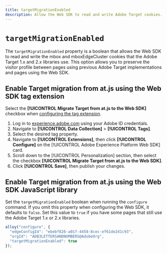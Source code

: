 ```yaml
---
title: targetMigrationEnabled
description: Allow the Web SDK to read and write Adobe Target cookies.
---
```

# `targetMigrationEnabled`

The `targetMigrationEnabled` property is a boolean that allows the Web SDK to read and write the mbox and mboxEdgeCluster cookies that the Adobe Target 1.x and 2.x libraries use. This option allows you to preserve the visitor profile between pages using previous Adobe Target implementations and pages using the Web SDK.

## Enable Target migration from at.js using the Web SDK tag extension

Select the **[!UICONTROL Migrate Target from at.js to the Web SDK]** checkbox when [configuring the tag extension](../tags/extensions/client/web-sdk/web-sdk-extension-configuration.md).

1. Log in to [experience.adobe.com](https://experience.adobe.com) using your Adobe ID credentials.
1. Navigate to **[!UICONTROL Data Collection]** > **[!UICONTROL Tags]**.
1. Select the desired tag property.
1. Navigate to **[!UICONTROL Extensions]**, then click **[!UICONTROL Configure]** on the [!UICONTROL Adobe Experience Platform Web SDK] card.
1. Scroll down to the [!UICONTROL Personalization] section, then select the checkbox **[!UICONTROL Migrate Target from at.js to the Web SDK]**.
1. Click **[!UICONTROL Save]**, then publish your changes.

## Enable Target migration from at.js using the Web SDK JavaScript library

Set the `targetMigrationEnabled` boolean when running the `configure` command. If you omit this property when configuring the Web SDK, it defaults to `false`. Set this value to `true` if you have some pages that still use the Adobe Target 1.x or 2.x libraries.

```js
alloy("configure", {
  "edgeConfigId": "ebebf826-a01f-4458-8cec-ef61de241c93",
  "orgId": "ADB3LETTERSANDNUMBERS@AdobeOrg",
  "targetMigrationEnabled": true
});
```
